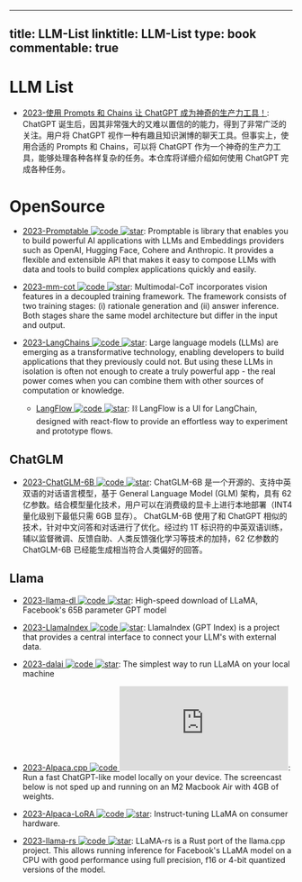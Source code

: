 
---
title: LLM-List
linktitle: LLM-List
type: book
commentable: true
---

# LLM List

- [2023-使用 Prompts 和 Chains 让 ChatGPT 成为神奇的生产力工具！](https://github.com/howl-anderson/unlocking-the-power-of-llms): ChatGPT 诞生后，因其非常强大的又难以置信的的能力，得到了非常广泛的关注。用户将 ChatGPT 视作一种有趣且知识渊博的聊天工具。但事实上，使用合适的 Prompts 和 Chains，可以将 ChatGPT 作为一个神奇的生产力工具，能够处理各种各样复杂的任务。本仓库将详细介绍如何使用 ChatGPT 完成各种任务。

# OpenSource

- [2023-Promptable ![code](https://ng-tech.icu/assets/code.svg) ![star](https://img.shields.io/github/stars/cfortuner/promptable)](https://github.com/cfortuner/promptable): Promptable is library that enables you to build powerful AI applications with LLMs and Embeddings providers such as OpenAI, Hugging Face, Cohere and Anthropic. It provides a flexible and extensible API that makes it easy to compose LLMs with data and tools to build complex applications quickly and easily.

- [2023-mm-cot ![code](https://ng-tech.icu/assets/code.svg) ![star](https://img.shields.io/github/stars/amazon-science/mm-cot)](https://github.com/amazon-science/mm-cot): Multimodal-CoT incorporates vision features in a decoupled training framework. The framework consists of two training stages: (i) rationale generation and (ii) answer inference. Both stages share the same model architecture but differ in the input and output.

- [2023-LangChains ![code](https://ng-tech.icu/assets/code.svg) ![star](https://img.shields.io/github/stars/hwchase17/langchain)](https://github.com/hwchase17/langchain): Large language models (LLMs) are emerging as a transformative technology, enabling developers to build applications that they previously could not. But using these LLMs in isolation is often not enough to create a truly powerful app - the real power comes when you can combine them with other sources of computation or knowledge.

  - [LangFlow ![code](https://ng-tech.icu/assets/code.svg) ![star](https://img.shields.io/github/stars/logspace-ai/langflow)](https://github.com/logspace-ai/langflow): ⛓️ LangFlow is a UI for LangChain, designed with react-flow to provide an effortless way to experiment and prototype flows.

## ChatGLM

- [2023-ChatGLM-6B ![code](https://ng-tech.icu/assets/code.svg) ![star](https://img.shields.io/github/stars/THUDM/ChatGLM-6B)](https://github.com/THUDM/ChatGLM-6B): ChatGLM-6B 是一个开源的、支持中英双语的对话语言模型，基于 General Language Model (GLM) 架构，具有 62 亿参数。结合模型量化技术，用户可以在消费级的显卡上进行本地部署（INT4 量化级别下最低只需 6GB 显存）。 ChatGLM-6B 使用了和 ChatGPT 相似的技术，针对中文问答和对话进行了优化。经过约 1T 标识符的中英双语训练，辅以监督微调、反馈自助、人类反馈强化学习等技术的加持，62 亿参数的 ChatGLM-6B 已经能生成相当符合人类偏好的回答。

## Llama

- [2023-llama-dl ![code](https://ng-tech.icu/assets/code.svg) ![star](https://img.shields.io/github/stars/shawwn/llama-dl)](https://github.com/shawwn/llama-dl): High-speed download of LLaMA, Facebook's 65B parameter GPT model

- [2023-LlamaIndex ![code](https://ng-tech.icu/assets/code.svg) ![star](https://img.shields.io/github/stars/jerryjliu/llama_index)](https://github.com/jerryjliu/llama_index): LlamaIndex (GPT Index) is a project that provides a central interface to connect your LLM's with external data.

- [2023-dalai ![code](https://ng-tech.icu/assets/code.svg) ![star](https://img.shields.io/github/stars/cocktailpeanut/dalai)](https://github.com/cocktailpeanut/dalai): The simplest way to run LLaMA on your local machine

- [2023-Alpaca.cpp ![code](https://ng-tech.icu/assets/code.svg) ![star](https://img.shields.io/github/stars/antimatter15/alpaca.cpp)](https://github.com/antimatter15/alpaca.cpp): Run a fast ChatGPT-like model locally on your device. The screencast below is not sped up and running on an M2 Macbook Air with 4GB of weights.

- [2023-Alpaca-LoRA ![code](https://ng-tech.icu/assets/code.svg) ![star](https://img.shields.io/github/stars/Alpaca-LoRA)](https://github.com/Alpaca-LoRA): Instruct-tuning LLaMA on consumer hardware.

- [2023-llama-rs ![code](https://ng-tech.icu/assets/code.svg) ![star](https://img.shields.io/github/stars/setzer22/llama-rs)](https://github.com/setzer22/llama-rs): LLaMA-rs is a Rust port of the llama.cpp project. This allows running inference for Facebook's LLaMA model on a CPU with good performance using full precision, f16 or 4-bit quantized versions of the model.

    